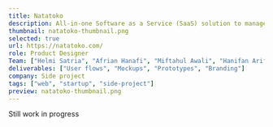 ```yaml
---
title: Natatoko
description: All-in-one Software as a Service (SaaS) solution to manage online store. Take orders, handle products, and analyze business with ease.
thumbnail: natatoko-thumbnail.png
selected: true
url: https://natatoko.com/
role: Product Designer
Team: ["Helmi Satria", "Afrian Hanafi", "Miftahul Awali", "Hanifan Arif", "Kukuh Sulistyo"]
deliverables: ["User flows", "Mockups", "Prototypes", "Branding"]
company: Side project
tags: ["web", "startup", "side-project"]
preview: natatoko-thumbnail.png
---
```


Still work in progress